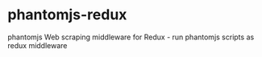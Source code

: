 # phantomjs-redux
phantomjs Web scraping middleware for Redux - run phantomjs scripts as redux middleware
